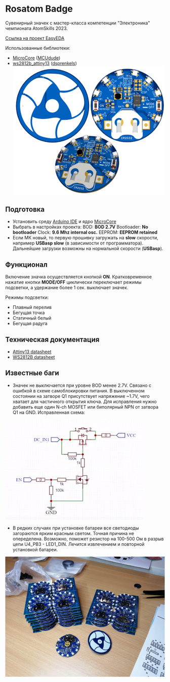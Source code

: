 # Rosatom Badge
Сувенирный значек с мастер-класса компетенции "Электроника" чемпионата AtomSkills 2023.

[Ссылка на проект EasyEDA](https://oshwlab.com/treegervd/rosatom_badge_edapro)

Использованные библиотеки:
* [MicroCore](https://github.com/MCUdude/MicroCore) ([MCUdude](https://github.com/MCUdude))
* [ws2812b_attiny13](https://github.com/dsprenkels/ws2812b_attiny13) ([dsprenkels](https://github.com/dsprenkels))
![pic](PCB_Rosatom_Badge_low.png)

## Подготовка
* Установить среду [Arduino IDE](https://www.arduino.cc/en/software) и ядро [MicroCore](https://github.com/MCUdude/MicroCore)
* Выбрать в настройках проекта:
BOD: __BOD 2.7V__
Bootloader: __No bootloader__
Clock: __9.6 Mhz internal osc.__
EEPROM: __EEPROM retained__
* Если МК новый, то первую прошивку загружать на __slow__ скорости, например __USBasp slow__ (в зависимости от программатора). Дальнейшие загрузки возможны на нормальной скорости (__USBasp__).

## Функционал
Включение значка осуществляется кнопкой __ON__. Кратковременное нажатие кнопки __MODE/OFF__ циклически переключает режимы подсветки, а удержание более 1 сек. выключает значек.

Режимы подсветки:
* Плавный перелив
* Бегущая точка 
* Статичный белый
* Бегущая радуга

## Техническая документация
- [Attiny13 datasheet](http://ww1.microchip.com/downloads/en/DeviceDoc/doc2535.pdf)
- [WS2812B datasheet](https://cdn-shop.adafruit.com/datasheets/WS2812B.pdf)

## Известные баги
* Значек не выключается при уровне BOD менее 2.7V. Связано с ошибкой в схеме самоблокировки питания. В выключенном состоянии на затворе Q1 присутствует напряжение ~1.7V, чего хватает для частичного открытия ключа.
Для исправления нужно добавить еще один N-ch MOSFET или биполярный NPN от затвора Q1 на GND.
Исправленная схема:

![pic](fix_power_bug.jpg)
* В редких случаях при установке батареи все светодиоды загораются ярким красным светом. Точная причина не опеределена. Возможно, поможет резистор на 100-500 Ом в разрыв цепи U4_PB3 - LED1_DIN.
Лечится извлечением и повторной установкой батареи.

![pic](production.jpg)

